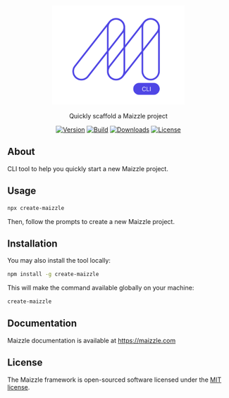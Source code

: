 <div align="center">
  <p>
    <a href="https://maizzle.com" target="_blank">
      <picture>
        <source media="(prefers-color-scheme: dark)" srcset="https://raw.githubusercontent.com/maizzle/create-maizzle/HEAD/.github/cli-mark-dark.svg">
        <img alt="Maizzle" src="https://raw.githubusercontent.com/maizzle/create-maizzle/HEAD/.github/cli-mark-light.svg" width="300" height="225" style="max-width: 100%;">
      </picture>
    </a>
  </p>
  <p>Quickly scaffold a Maizzle project</p>
  <div>

  [![Version][npm-version-shield]][npm]
  [![Build][github-ci-shield]][github-ci]
  [![Downloads][npm-stats-shield]][npm-stats]
  [![License][license-shield]][license]

  </div>
</div>

## About

CLI tool to help you quickly start a new Maizzle project.

## Usage

```bash
npx create-maizzle
```

Then, follow the prompts to create a new Maizzle project.

## Installation

You may also install the tool locally:

```bash
npm install -g create-maizzle
```

This will make the command available globally on your machine:

```bash
create-maizzle
```

## Documentation

Maizzle documentation is available at https://maizzle.com

## License

The Maizzle framework is open-sourced software licensed under the [MIT license](https://opensource.org/licenses/MIT).

[npm]: https://www.npmjs.com/package/@maizzle/framework
[npm-stats]: https://npm-stat.com/charts.html?package=%40maizzle%2Fframework&from=2019-03-27
[npm-version-shield]: https://img.shields.io/npm/v/@maizzle/framework.svg
[npm-stats-shield]: https://img.shields.io/npm/dt/@maizzle/framework.svg?color=4f46e5
[github-ci]: https://github.com/maizzle/framework/actions
[github-ci-shield]: https://github.com/maizzle/framework/actions/workflows/nodejs.yml/badge.svg
[license]: ./LICENSE
[license-shield]: https://img.shields.io/npm/l/@maizzle/framework.svg?color=0e9f6e
